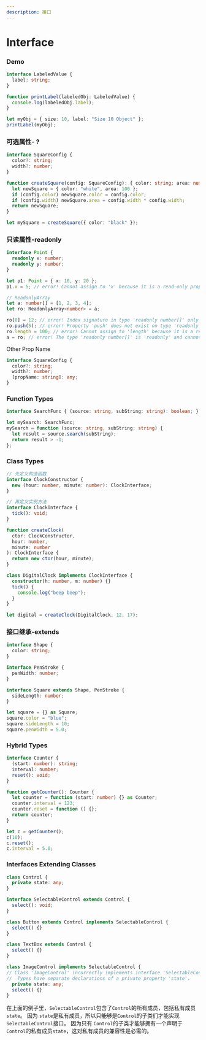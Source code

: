 ```yaml
---
description: 接口
---
```


# Interface

### Demo

```typescript
interface LabeledValue {
  label: string;
}

function printLabel(labeledObj: LabeledValue) {
  console.log(labeledObj.label);
}

let myObj = { size: 10, label: "Size 10 Object" };
printLabel(myObj);
```

### 可选属性- ?

```typescript
interface SquareConfig {
  color?: string;
  width?: number;
}

function createSquare(config: SquareConfig): { color: string; area: number } {
  let newSquare = { color: "white", area: 100 };
  if (config.color) newSquare.color = config.color;
  if (config.width) newSquare.area = config.width * config.width;
  return newSquare;
}

let mySquare = createSquare({ color: "black" });
```

### 只读属性-readonly <a id="readonly-properties"></a>

```typescript
interface Point {
  readonly x: number;
  readonly y: number;
}

let p1: Point = { x: 10, y: 20 };
p1.x = 5; // error! Cannot assign to 'x' because it is a read-only property.

// ReadonlyArray
let a: number[] = [1, 2, 3, 4];
let ro: ReadonlyArray<number> = a;

ro[0] = 12; // error! Index signature in type 'readonly number[]' only permits reading.
ro.push(5); // error! Property 'push' does not exist on type 'readonly number[]'.
ro.length = 100; // error! Cannot assign to 'length' because it is a read-only property.
a = ro; // error! The type 'readonly number[]' is 'readonly' and cannot be assigned to the mutable type 'number[]'.
```

Other Prop Name

```typescript
interface SquareConfig {
  color?: string;
  width?: number;
  [propName: string]: any;
}
```

### Function Types <a id="function-types"></a>

```typescript
interface SearchFunc { (source: string, subString: string): boolean; }

let mySearch: SearchFunc;
mySearch = function (source: string, subString: string) {
  let result = source.search(subString);
  return result > -1;
};
```

### Class Types

```typescript
// 先定义构造函数
interface ClockConstructor {
  new (hour: number, minute: number): ClockInterface;
}

// 再定义实例方法
interface ClockInterface {
  tick(): void;
}

function createClock(
  ctor: ClockConstructor,
  hour: number,
  minute: number
): ClockInterface {
  return new ctor(hour, minute);
}

class DigitalClock implements ClockInterface {
  constructor(h: number, m: number) {}
  tick() {
    console.log("beep beep");
  }
}

let digital = createClock(DigitalClock, 12, 17);
```

### 接口继承-extends

```typescript
interface Shape {
  color: string;
}

interface PenStroke {
  penWidth: number;
}

interface Square extends Shape, PenStroke {
  sideLength: number;
}

let square = {} as Square;
square.color = "blue";
square.sideLength = 10;
square.penWidth = 5.0;
```

### Hybrid Types <a id="hybrid-types"></a>

```typescript
interface Counter {
  (start: number): string;
  interval: number;
  reset(): void;
}

function getCounter(): Counter {
  let counter = function (start: number) {} as Counter;
  counter.interval = 123;
  counter.reset = function () {};
  return counter;
}

let c = getCounter();
c(10);
c.reset();
c.interval = 5.0;
```

### Interfaces Extending Classes <a id="interfaces-extending-classes"></a>

```typescript
class Control {
  private state: any;
}

interface SelectableControl extends Control {
  select(): void;
}

class Button extends Control implements SelectableControl {
  select() {}
}

class TextBox extends Control {
  select() {}
}

class ImageControl implements SelectableControl {
// Class 'ImageControl' incorrectly implements interface 'SelectableControl'.
//  Types have separate declarations of a private property 'state'.
  private state: any;
  select() {}
}
```

在上面的例子里，`SelectableControl`包含了`Control`的所有成员，包括私有成员`state`。 因为 `state`是私有成员，所以只~~能够是`Control`~~的子类们才能实现`SelectableControl`接口。 因为只有 `Control`的子类才能够拥有一个声明于`Control`的私有成员`state`，这对私有成员的兼容性是必需的。

